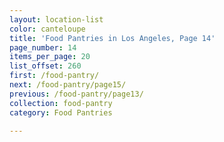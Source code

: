 ```yaml
---
layout: location-list
color: canteloupe
title: 'Food Pantries in Los Angeles, Page 14'
page_number: 14
items_per_page: 20
list_offset: 260
first: /food-pantry/
next: /food-pantry/page15/
previous: /food-pantry/page13/
collection: food-pantry
category: Food Pantries

---
```

